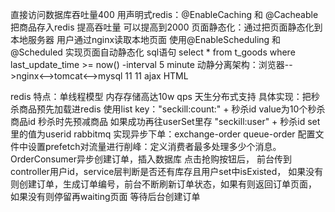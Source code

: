 直接访问数据库吞吐量400
用声明式redis：@EnableCaching 和 @Cacheable 把商品存入redis 提高吞吐量 可以提高到2000
页面静态化：通过把页面静态化到本地服务器 用户通过nginx读取本地页面
使用@EnableScheduling 和@Scheduled 实现页面自动静态化 sql语句 select * from t_goods where last_update_time >= now() -interval 5 minute
动静分离架构：浏览器-->nginx<-->tomcat<-->mysql
                    11
                    11 ajax
                    HTML
                    
redis 特点：单线程模型 内存存储高达10w qps 天生分布式支持
具体实现：把秒杀商品预先加载进redis 使用list key："seckill:count:" + 秒杀id value为10个秒杀商品id
        秒杀时先预减商品 如果成功再往userSet里存 "seckill:user" + 秒杀id set里的值为userid 
rabbitmq 实现异步下单：exchange-order queue-order 配置文件中设置prefetch对流量进行削峰：定义消费者最多处理多少个消息。OrderConsumer异步创建订单，插入数据库
    点击抢购按钮后， 前台传到controller用户id，service层判断是否还有库存且用户set中isExisted， 如果没有则创建订单，生成订单编号，前台不断刷新订单状态，如果有则返回订单页面， 如果没有则停留再waiting页面 等待后台创建订单